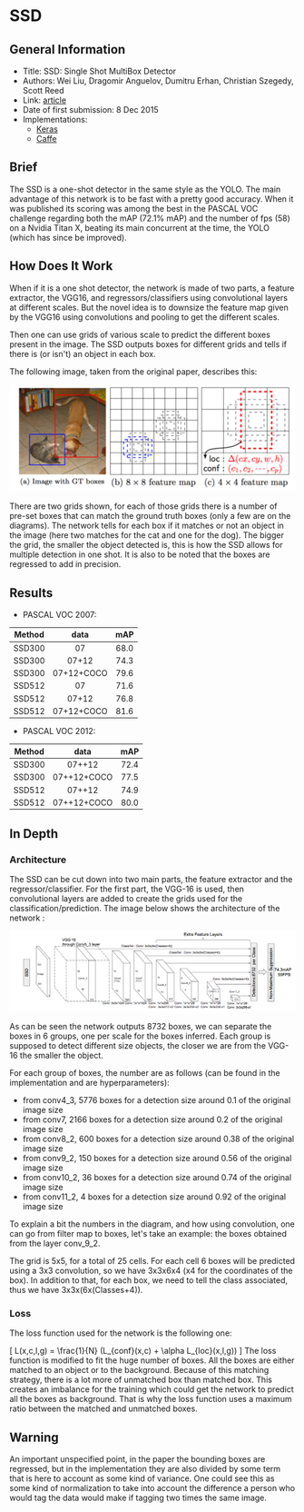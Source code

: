 # SSD

## General Information

- Title: SSD: Single Shot MultiBox Detector
- Authors: Wei Liu, Dragomir Anguelov, Dumitru Erhan, Christian Szegedy, Scott Reed
- Link: [article](https://arxiv.org/abs/1512.02325)
- Date of first submission: 8 Dec 2015
- Implementations:
    - [Keras](https://github.com/rykov8/ssd_keras)
    - [Caffe](https://github.com/weiliu89/caffe/tree/ssd)

## Brief

The SSD is a one-shot detector in the same style as the YOLO. The main advantage of this network is to be fast with a pretty good accuracy. When it was published its scoring was among the best in the PASCAL VOC challenge regarding both the mAP (72.1% mAP) and the number of fps (58) on a  Nvidia Titan X, beating its main concurrent at the time, the YOLO (which has since be improved).

## How Does It Work

When if it is a one shot detector, the network is made of two parts, a feature extractor, the VGG16, and regressors/classifiers using convolutional layers at different scales. But the novel idea is to downsize the feature map given by the VGG16 using convolutions and pooling to get the different scales.

Then one can use grids of various scale to predict the different boxes present in the image. The SSD outputs boxes for different grids and tells if there is (or isn't) an object in each box.

The following image, taken from the original paper, describes this:

![How Does It Work](https://github.com/D3lt4lph4/papers/blob/master/docs/images/imageclassif/ssd/ssd-classif-how.png?raw=true "SSD grid")

There are two grids shown, for each of those grids there is a number of pre-set boxes that can match the ground truth boxes (only a few are on the diagrams). The network tells for each box if it matches or not an object in the image (here two matches for the cat and one for the dog). The bigger the grid, the smaller the object detected is, this is how the SSD allows for multiple detection in one shot.
It is also to be noted that the boxes are regressed to add in precision.

## Results

- PASCAL VOC 2007:

| Method | data | mAP |
|--------|:----:|:---:|
|SSD300 | 07 | 68.0 |
|SSD300 | 07+12 | 74.3 |
|SSD300 | 07+12+COCO | 79.6 |
|SSD512 | 07 | 71.6 |
|SSD512 | 07+12 | 76.8 |
|SSD512 | 07+12+COCO | 81.6 |

- PASCAL VOC 2012:

| Method | data | mAP |
|--------|:----:|:---:|
| SSD300 | 07++12 | 72.4 |
| SSD300 | 07++12+COCO | 77.5 |
| SSD512 | 07++12 | 74.9 |
| SSD512 | 07++12+COCO | 80.0 |

## In Depth

### Architecture

The SSD can be cut down into two main parts, the feature extractor and the regressor/classifier. For the first part, the VGG-16 is used, then convolutional layers are added to create the grids used for the classification/prediction. The image below shows the architecture of the network :

![SSD network](https://github.com/D3lt4lph4/papers/blob/master/docs/images/imageclassif/ssd/ssd-network.png?raw=true "SSD Network")

As can be seen the network outputs 8732 boxes, we can separate the boxes in 6 groups, one per scale for the boxes inferred. Each group is supposed to detect different size objects, the closer we are from the VGG-16 the smaller the object.

For each group of boxes, the number are as follows (can be found in the implementation and are hyperparameters):

- from conv4_3, 5776 boxes for a detection size around 0.1 of the original image size
- from conv7, 2166 boxes for a detection size around 0.2 of the original image size
- from conv8_2, 600 boxes for a detection size around 0.38 of the original image size
- from conv9_2, 150 boxes for a detection size around 0.56 of the original image size
- from conv10_2, 36 boxes for a detection size around 0.74 of the original image size
- from conv11_2, 4 boxes for a detection size around 0.92 of the original image size

To explain a bit the numbers in the diagram, and how using convolution, one can go from filter map to boxes, let's take an example: the boxes obtained from the layer conv_9_2. 

The grid is 5x5, for a total of 25 cells. For each cell 6 boxes will be predicted using a 3x3 convolution, so we have 3x3x6x4 (x4 for the coordinates of the box). In addition to that, for each box, we need to tell the class associated, thus we have 3x3x(6x(Classes+4)).

### Loss

The loss function used for the network is the following one:

\[
    L(x,c,l,g) = \frac{1}{N} (L_{conf}(x,c) + \alpha L_{loc}(x,l,g))
\]
The loss function is modified to fit the huge number of boxes. All the boxes are either matched to an object or to the background. Because of this matching strategy, there is a lot more of unmatched box than matched box. This creates an imbalance for the training which could get the network to predict all the boxes as background. That is why the loss function uses a maximum ratio between the matched and unmatched boxes.

## Warning

An important unspecified point, in the paper the bounding boxes are regressed, but in the implementation they are also divided by some term that is here to account as some kind of variance. One could see this as some kind of normalization to take into account the difference a person who would tag the data would make if tagging two times the same image.